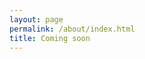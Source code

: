 ```yaml
---
layout: page
permalink: /about/index.html
title: Coming soon
---
```


<!--
We are [Jesus Fipsuz](https://www.facebook.com/jesus.fipsuz) & [Manumaticx](https://twitter.com/manumaticx). We were making rap music since about 2001 and we actually still do.

We play records. That's it! We are no professional DJs, we just like to put on some wax. Admittedly, as rap music is our

We are recording Tapes since the 90s. In late 2012, Fips had the idea to bring it to the internet. So he put on some vinyl records, recorded it and uploaded it to Soundcloud. We soon moved to Mixcloud as it is way more convenient for longer mixes.
-->
